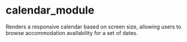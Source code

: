 # calendar_module
Renders a responsive calendar based on screen size, allowing users to browse accommodation availability for a set of dates.
